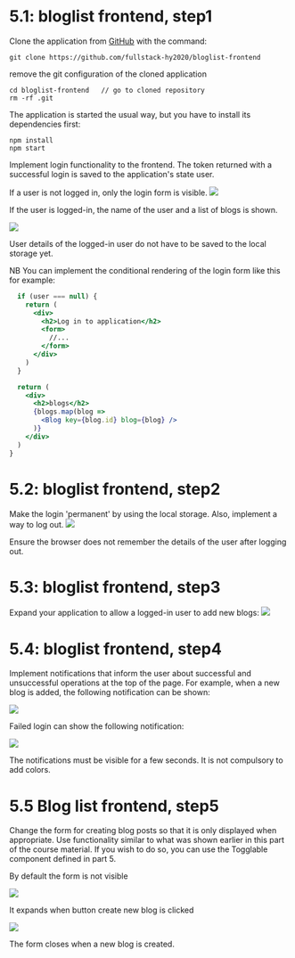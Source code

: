 # 5.1: bloglist frontend, step1
Clone the application from [GitHub](https://github.com/fullstack-hy2020/bloglist-frontend) with the command:
```
git clone https://github.com/fullstack-hy2020/bloglist-frontend
```
remove the git configuration of the cloned application
```
cd bloglist-frontend   // go to cloned repository
rm -rf .git
```
The application is started the usual way, but you have to install its dependencies first:
```
npm install
npm start
```
Implement login functionality to the frontend. The token returned with a successful login is saved to the application's state user.

If a user is not logged in, only the login form is visible.
<img src="https://fullstackopen.com/static/7974958a48f7a4e873550b1b85bd8cbd/5a190/4e.png">

If the user is logged-in, the name of the user and a list of blogs is shown.

<img src="https://fullstackopen.com/static/62a606d23ac2c2c96918567b8a8c7b32/5a190/5e.png">

User details of the logged-in user do not have to be saved to the local storage yet.

NB You can implement the conditional rendering of the login form like this for example:
```jsx
  if (user === null) {
    return (
      <div>
        <h2>Log in to application</h2>
        <form>
          //...
        </form>
      </div>
    )
  }

  return (
    <div>
      <h2>blogs</h2>
      {blogs.map(blog =>
        <Blog key={blog.id} blog={blog} />
      )}
    </div>
  )
}
```
# 5.2: bloglist frontend, step2
Make the login 'permanent' by using the local storage. Also, implement a way to log out.
<img src='https://fullstackopen.com/static/fa111e6eccf20340b5258c12553d2ea6/5a190/6e.png'>

Ensure the browser does not remember the details of the user after logging out.

# 5.3: bloglist frontend, step3
Expand your application to allow a logged-in user to add new blogs:
<img src='https://fullstackopen.com/static/b9f4cf7f481e4f1358be610031afe219/5a190/7e.png'>

# 5.4: bloglist frontend, step4
Implement notifications that inform the user about successful and unsuccessful operations at the top of the page. For example, when a new blog is added, the following notification can be shown:

<img src="https://fullstackopen.com/static/58838a80180d9d94fb4bc3673a8a67c0/5a190/8e.png">

Failed login can show the following notification:

<img src="https://fullstackopen.com/static/5f30f6f454735133b39d706a3fa7f9c1/5a190/9e.png">

The notifications must be visible for a few seconds. It is not compulsory to add colors.

# 5.5 Blog list frontend, step5
Change the form for creating blog posts so that it is only displayed when appropriate. Use functionality similar to what was shown earlier in this part of the course material. If you wish to do so, you can use the Togglable component defined in part 5.

By default the form is not visible

<img src="https://fullstackopen.com/static/de4cfabdf46a837f1f0bfdba4fd27d67/5a190/13ae.png">

It expands when button create new blog is clicked

<img src="https://fullstackopen.com/static/0cb27abc7b56ba5ecdd7e9d48d325c87/5a190/13be.png">

The form closes when a new blog is created.